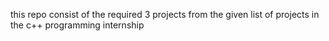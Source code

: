 this repo consist of the required 3 projects from the given list of projects in the c++ programming internship
